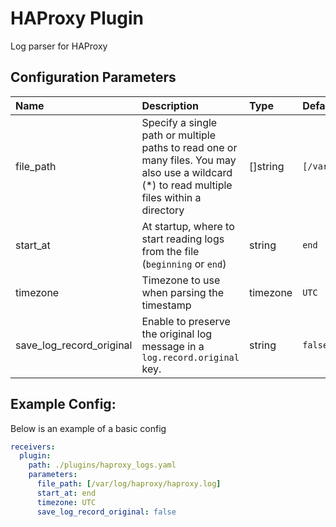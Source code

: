 # HAProxy Plugin

Log parser for HAProxy

## Configuration Parameters

| Name                     | Description                                                                                                                                   | Type     | Default                          | Required | Values             |
| :----------------------- | :-------------------------------------------------------------------------------------------------------------------------------------------- | :------- | :------------------------------- | :------- | :----------------- |
| file_path                | Specify a single path or multiple paths to read one or many files. You may also use a wildcard (\*) to read multiple files within a directory | []string | `[/var/log/haproxy/haproxy.log]` | false    |                    |
| start_at                 | At startup, where to start reading logs from the file (`beginning` or `end`)                                                                  | string   | `end`                            | false    | `beginning`, `end` |
| timezone                 | Timezone to use when parsing the timestamp                                                                                                    | timezone | `UTC`                            | false    |                    |
| save_log_record_original | Enable to preserve the original log message in a `log.record.original` key.                                                                   | string   | `false`                          | false    |                    |

## Example Config:

Below is an example of a basic config

```yaml
receivers:
  plugin:
    path: ./plugins/haproxy_logs.yaml
    parameters:
      file_path: [/var/log/haproxy/haproxy.log]
      start_at: end
      timezone: UTC
      save_log_record_original: false
```
